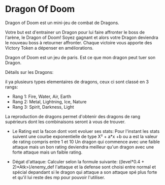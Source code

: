 # Dragon Of Doom

Dragon of Doom est un mini-jeu de combat de Dragons.

Votre but est d'entrainer un Dragon pour lui faire affronter le boss de l'arène, le Dragon of Doom!
Soyez gagnant et alors votre Dragon deviendra le nouveau boss à retourner affronter.
Chaque victoire vous apporte des Victory Token a dépenser en améliorations.

Dragon of Doom est un jeu de paris. Est ce que mon dragon peut tuer son Dragon.



Détails sur les Dragons:

il ya plusieurs types elementaires de dragons, ceux ci sont classé en 3 rangs:
- Rang 1:
	Fire, Water, Air, Earth
- Rang 2:
	Metal, Lightning, Ice, Nature
- Rang 3:
	Spirit, Darkness, Light

La reproduction de dragons permet d'obtenir des dragons de rang supérieurs dont les combinaisons seront à vous de trouver.


- Le Rating est la facon dont vont evoluer ses stats:
    Pour l'instant les stats suivent une courbe exponentielle de type X² + a*x +b ou a est la valeur de rating compris entre 1 et 10 
    Un dragon qui commence avec une faible attaque mais un bon rating deviendra meilleur qu'un dragon avec une forte attaque mais un faible rating.

- Dégat d'attaque:
    Calculer selon la formule suivante:
        ((level*0.4 + 2)*Atk>)/enemy_def
        l'attaque et la defense sont choisi entre normal et spécial depandant
        si le dragon qui attaque a son attaque spé plus forte et qu'il lui reste des mp pour pouvoir l'utiliser.
